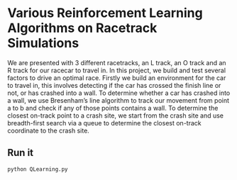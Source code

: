 # Various Reinforcement Learning Algorithms on Racetrack Simulations
We are presented with 3 different racetracks, an L track, an O track and an R track for our racecar to travel in. In this project, we build and test several factors to drive an optimal race. Firstly we build an environment for the car to travel in, this involves detecting if the car has crossed the finish line or not, or has crashed into a wall. To determine whether a car has crashed into a wall, we use Bresenham’s line algorithm to track our movement from point a to b and check if any of those points contains a wall. To determine the closest on-track point to a crash site, we start from the crash site and use breadth-first search via a queue to determine the closest on-track coordinate to the crash site.

## Run it
```
python QLearning.py
```

